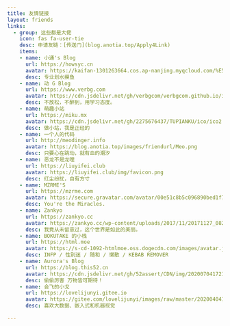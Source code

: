 ```yaml
---
title: 友情链接
layout: friends
links:
  - group: 这些都是大佬
    icon: fas fa-user-tie
    desc: 申请友链：[传送门](blog.anotia.top/Apply4Link)
    items:
    - name: 小通's Blog
      url: https://howsyc.cn
      avatar: https://kaifan-1301263664.cos.ap-nanjing.myqcloud.com/%E5%A4%B4%E5%83%8F/zuo.ico
      desc: 专业划水摸鱼
    - name: 动 G Blog
      url: https://www.verbg.com
      avatar: https://cdn.jsdelivr.net/gh/verbgcom/verbgcom.github.io/images/avatar.png
      desc: 不放松，不醉到，用学习态度。
    - name: 萌趣小站
      url: https://miku.mx
      avatar: https://cdn.jsdelivr.net/gh/2275676437/TUPIANKU/ico/ico2.jpg
      desc: 做小站，我是正经的
    - name: 一个人的代码
      url: http://meodinger.info
      avatar: https://blog.anotia.top/images/friendurl/Meo.png
      desc: 只要心在跳动，就有血的潮汐
    - name: 恶龙不是龙哩
      url: https://liuyifei.club
      avatar: https://liuyifei.club/img/favicon.png
      desc: 红尘纷扰，自有方寸
    - name: MZRME'S
      url: https://mzrme.com
      avatar: https://secure.gravatar.com/avatar/00e51c8b5c096890bed1f7956977f45a?s=200&r=X&d=
      desc: You're the Miracles.
    - name: Zankyo
      url: https://zankyo.cc
      avatar: https://zankyo.cc/wp-content/uploads/2017/11/20171127_082530.jpg
      desc: 我竟从未留意过，这个世界是如此的美丽。
    - name: BOKUTAKE 的小栈
      url: https://html.moe
      avatar: https://s-cd-1092-htmlmoe.oss.dogecdn.com/images/avatar.jpg
      desc: INFP / 性别迷 / 随和 / 懒散 / KEBAB REMOVER
    - name: Aurora's Blog
      url: https://blog.this52.cn
      avatar: https://cdn.jsdelivr.net/gh/52assert/CDN/img/20200704172125.jpg
      desc: 偷偷厉害 万物皆可期待！
    - name: 会飞的小戈
      url: https://lovelijunyi.gitee.io
      avatar: https://gitee.com/lovelijunyi/images/raw/master/20200404135847.jpg
      desc: 喜欢大数据、嵌入式和机器视觉

---
```

